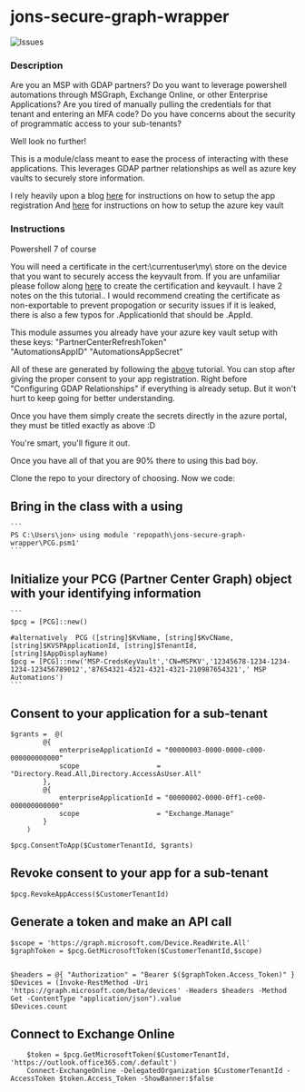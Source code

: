 # jons-secure-graph-wrapper

![Issues](https://img.shields.io/github/issues/jonc3tech/jons-secure-graph-wrapper)


### Description
Are you an MSP with GDAP partners? Do you want to leverage powershell automations through MSGraph, Exchange Online, or other Enterprise Applications? Are you tired of manually pulling the credentials for that tenant and entering an MFA code? Do you have concerns about the security of programmatic access to your sub-tenants?

Well look no further!

This is a module/class meant to ease the process of interacting with these applications. This leverages GDAP partner relationships as well as azure key vaults to securely store information.  

I rely heavily upon a blog [here](https://tminus365.com/my-automations-break-with-gdap-the-fix/) for instructions on how to setup the app registration
And [here](https://www.gavsto.com/msp-powershell-for-beginners-part-2-securely-store-credentials-passwords-api-keys-and-secrets/) for instructions on how to setup the azure key vault

### Instructions
Powershell 7 of course 

You will  need a certificate in the cert:\currentuser\my\ store on the device that you want to securely access the keyvault from. If you are unfamiliar please follow along [here](https://www.gavsto.com/msp-powershell-for-beginners-part-2-securely-store-credentials-passwords-api-keys-and-secrets/) to create the certification and keyvault. I have 2 notes on the this tutorial.. I would recommend creating the certificate as non-exportable to prevent propogation or security issues if it is leaked, there is also a few typos for .ApplicationId that should be .AppId.

This module assumes you already have your azure key vault setup with these keys:
    "PartnerCenterRefreshToken"  
    "AutomationsAppID" 
    "AutomationsAppSecret" 

All of these are generated by following the [above](https://tminus365.com/my-automations-break-with-gdap-the-fix/) tutorial. You can stop after giving the proper consent to your app registration. Right before "Configuring GDAP Relationships" if everything is already setup. But it won't hurt to keep going for better understanding.

Once you have them simply create the secrets directly in the azure portal, they must be titled exactly as above :D


You're smart, you'll figure it out.

Once you have all of that you are 90% there to using this bad boy.

Clone the repo to your directory of choosing. Now we code:

## Bring in the class with a using
    ```
    PS C:\Users\jon> using module 'repopath\jons-secure-graph-wrapper\PCG.psm1'   
    ```
## Initialize your PCG (Partner Center Graph) object with your identifying information
    ```
    $pcg = [PCG]::new()

    #alternatively  PCG ([string]$KvName, [string]$KvCName, [string]$KVSPApplicationId, [string]$TenantId, [string]$AppDisplayName)
    $pcg = [PCG]::new('MSP-CredsKeyVault','CN=MSPKV','12345678-1234-1234-1234-123456789012','87654321-4321-4321-4321-210987654321',' MSP Automations')
    ```

## Consent to your application for a sub-tenant
```
$grants =  @(
        @{
            enterpriseApplicationId = "00000003-0000-0000-c000-000000000000"
            scope                   = "Directory.Read.All,Directory.AccessAsUser.All"
        },
        @{
            enterpriseApplicationId = "00000002-0000-0ff1-ce00-000000000000"
            scope                   = "Exchange.Manage"
        }
    )

$pcg.ConsentToApp($CustomerTenantId, $grants)
```

## Revoke consent to your app for a sub-tenant
```
$pcg.RevokeAppAccess($CustomerTenantId)
```

## Generate a token and make an API call
```
$scope = 'https://graph.microsoft.com/Device.ReadWrite.All'
$graphToken = $pcg.GetMicrosoftToken($CustomerTenantId,$scope)


$headers = @{ "Authorization" = "Bearer $($graphToken.Access_Token)" }
$Devices = (Invoke-RestMethod -Uri 'https://graph.microsoft.com/beta/devices' -Headers $headers -Method Get -ContentType "application/json").value
$Devices.count
```


## Connect to Exchange Online
```
    $token = $pcg.GetMicrosoftToken($CustomerTenantId, 'https://outlook.office365.com/.default')
    Connect-ExchangeOnline -DelegatedOrganization $CustomerTenantId -AccessToken $token.Access_Token -ShowBanner:$false
```


